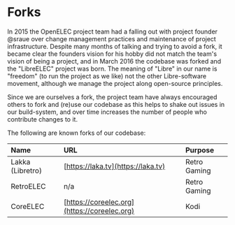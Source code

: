 # Forks

In 2015 the OpenELEC project team had a falling out with project founder @sraue over change management practices and maintenance of project infrastructure. Despite many months of talking and trying to avoid a fork, it became clear the founders vision for his hobby did not match the team's vision of being a project, and in March 2016 the codebase was forked and the "LibreELEC" project was born. The meaning of "Libre" in our name is "freedom" \(to run the project as we like\) not the other Libre-software movement, although we manage the project along open-source principles.

Since we are ourselves a fork, the project team have always encouraged others to fork and \(re\)use our codebase as this helps to shake out issues in our build-system, and over time increases the number of people who contribute changes to it.

The following are known forks of our codebase:

| Name | URL | Purpose |
| :--- | :--- | :--- |
| Lakka \(Libretro\) | [https://laka.tv](https://laka.tv) | Retro Gaming |
| RetroELEC | n/a | Retro Gaming |
| CoreELEC | [https://coreelec.org](https://coreelec.org) | Kodi |

